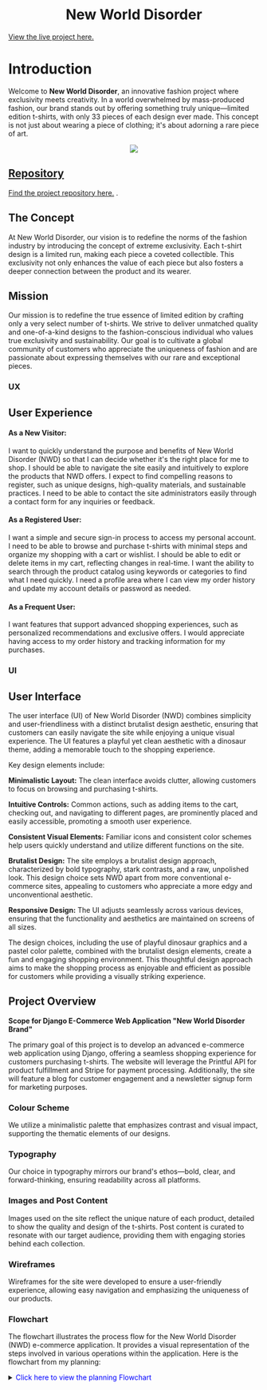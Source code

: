 <h1 align="center">New World Disorder</h1>

[View the live project here.](https://www.newworlddisorder.shop/)

# Introduction

Welcome to **New World Disorder**, an innovative fashion project where exclusivity meets creativity. In a world overwhelmed by mass-produced fashion, our brand stands out by offering something truly unique—limited edition t-shirts, with only 33 pieces of each design ever made. This concept is not just about wearing a piece of clothing; it's about adorning a rare piece of art.

<div align="center">
<a href="<a href="https://ibb.co/cCXfpJj"><img src="https://i.ibb.co/F0qZf6F/new-mockup-copy.png"</a>
</div>

## Repository

[Find the project repository here.](https://github.com/Moodyw03/new-world-disorder)
.

## The Concept

At New World Disorder, our vision is to redefine the norms of the fashion industry by introducing the concept of extreme exclusivity. Each t-shirt design is a limited run, making each piece a coveted collectible. This exclusivity not only enhances the value of each piece but also fosters a deeper connection between the product and its wearer.

##  Mission

Our mission is to redefine the true essence of limited edition by crafting only a very select number of t-shirts. We strive to deliver unmatched quality and one-of-a-kind designs to the fashion-conscious individual who values true exclusivity and sustainability. Our goal is to cultivate a global community of customers who appreciate the uniqueness of fashion and are passionate about expressing themselves with our rare and exceptional pieces.

### UX
## User Experience

#### As a New Visitor:
I want to quickly understand the purpose and benefits of New World Disorder (NWD) so that I can decide whether it's the right place for me to shop. I should be able to navigate the site easily and intuitively to explore the products that NWD offers. I expect to find compelling reasons to register, such as unique designs, high-quality materials, and sustainable practices. I need to be able to contact the site administrators easily through a contact form for any inquiries or feedback.

#### As a Registered User:
I want a simple and secure sign-in process to access my personal account. I need to be able to browse and purchase t-shirts with minimal steps and organize my shopping with a cart or wishlist. I should be able to edit or delete items in my cart, reflecting changes in real-time. I want the ability to search through the product catalog using keywords or categories to find what I need quickly. I need a profile area where I can view my order history and update my account details or password as needed.

#### As a Frequent User:
I want features that support advanced shopping experiences, such as personalized recommendations and exclusive offers. I would appreciate having access to my order history and tracking information for my purchases.

### UI
## User Interface

The user interface (UI) of New World Disorder (NWD) combines simplicity and user-friendliness with a distinct brutalist design aesthetic, ensuring that customers can easily navigate the site while enjoying a unique visual experience. The UI features a playful yet clean aesthetic with a dinosaur theme, adding a memorable touch to the shopping experience.

Key design elements include:

**Minimalistic Layout:** The clean interface avoids clutter, allowing customers to focus on browsing and purchasing t-shirts.

**Intuitive Controls:** Common actions, such as adding items to the cart, checking out, and navigating to different pages, are prominently placed and easily accessible, promoting a smooth user experience.

**Consistent Visual Elements:** Familiar icons and consistent color schemes help users quickly understand and utilize different functions on the site.

**Brutalist Design:** The site employs a brutalist design approach, characterized by bold typography, stark contrasts, and a raw, unpolished look. This design choice sets NWD apart from more conventional e-commerce sites, appealing to customers who appreciate a more edgy and unconventional aesthetic.

**Responsive Design:** The UI adjusts seamlessly across various devices, ensuring that the functionality and aesthetics are maintained on screens of all sizes.

The design choices, including the use of playful dinosaur graphics and a pastel color palette, combined with the brutalist design elements, create a fun and engaging shopping environment. This thoughtful design approach aims to make the shopping process as enjoyable and efficient as possible for customers while providing a visually striking experience.




 

## Project Overview
**Scope for Django E-Commerce Web Application "New World Disorder Brand"**

The primary goal of this project is to develop an advanced e-commerce web application using Django, offering a seamless shopping experience for customers purchasing t-shirts. The website will leverage the Printful API for product fulfillment and Stripe for payment processing. Additionally, the site will feature a blog for customer engagement and a newsletter signup form for marketing purposes.

### Colour Scheme

We utilize a minimalistic palette that emphasizes contrast and visual impact, supporting the thematic elements of our designs.

### Typography

Our choice in typography mirrors our brand's ethos—bold, clear, and forward-thinking, ensuring readability across all platforms.

### Images and Post Content

Images used on the site reflect the unique nature of each product, detailed to show the quality and design of the t-shirts. Post content is curated to resonate with our target audience, providing them with engaging stories behind each collection.

### Wireframes

Wireframes for the site were developed to ensure a user-friendly experience, allowing easy navigation and emphasizing the uniqueness of our products.

### Flowchart

The flowchart illustrates the process flow for the New World Disorder (NWD) e-commerce application. It provides a visual representation of the steps involved in various operations within the application. Here is the flowchart from my planning:

<details>
  <summary><span style="color: blue;">Click here to view the planning Flowchart</summary>
 <img src="https://i.ibb.co/5M3RTGy/flowchart-NWD-goodcopy.png" alt="flowchart-NWD-goodcopy" border="0" width="1000></a>
</details>


### Entity Relationship Diagram

The Entity Relationship Diagram (ERD) was created using Draw.io. The ERD is a visual representation of the database structure. It shows the tables, the columns in each table, and the relationships between the tables. Here is the ERD from my planning:

<details>
  <summary><span style="color: blue;">Click here to view the planning ERD</summary>
  <a href="https://ibb.co/4YgrGTZ"><img src="https://i.ibb.co/ZY1DP86/newd-2.png" alt="newd-2" border="0"></a>
</details>

## Features

### User Accounts
- **Account Creation**: Users can create new accounts using email and password.
- **Login/Logout**: Users can securely log in and log out of their accounts.
- **Account Deletion**: Users can delete their accounts if they wish to discontinue using the service.
- **Profile Update**: Users can update their profile information, including personal details and shipping address.

### Product Management
- **Product Listing**: T-shirts are displayed on the homepage with images, descriptions, and prices.
- **Product Detail Page**: Clicking on a t-shirt redirects to a detailed product page where users can select variants (size, color) and view additional information.
- **Add to Cart**: Users can add selected t-shirts to their shopping cart.
- **Purchase Now**: Users can proceed to purchase a t-shirt directly from the product page.

### Shopping Cart and Checkout
- **View Cart**: Users can view items in their cart, update quantities, or remove items.
- **Shipping Details**: Users enter and confirm shipping details during checkout.
- **Stripe Payment Integration**: Users can make payments securely using Stripe.
- **Order Confirmation**: Upon successful payment, users receive an order confirmation and are redirected to their profile page.

### Order Management
- **Order History**: Users can view a summary of their past orders in their profile.
- **Order Status**: Users can track the status of their current orders.

### Reviews and Ratings
- **Review Creation**: Users can leave reviews for purchased products.
- **Review Update/Delete**: Users can edit or delete their reviews.

### Blog
- **Blog Post Creation**: Staff members can create new blog posts with tips and advice for customers.
- **Blog Post Update/Delete**: Staff members can edit or delete blog posts.
- **Commenting**: Users can comment on blog posts to engage in discussions.

### Newsletter Signup
- **Email Collection**: Users can sign up for newsletters to receive updates and promotional content.
- **Marketing Integration**: Collected emails will be used for marketing campaigns.

### Social Media Integration
- **Facebook Business Page**: The site will include links to the Facebook business page for additional customer engagement.
- **Social Sharing**: Users can share products and blog posts on social media platforms.

## Additional Project Dimensions

### Design Innovation
- **Unique Designs**: Collaboration with diverse artists to create inspiring t-shirt designs.
- **User Experience**: Focus on creating a visually appealing and user-friendly interface.

### Quality Manufacturing
- **Printful API**: Integration with Printful to ensure high-quality product fulfillment and timely delivery.

### Sustainable Practices
- **Eco-Friendly Options**: Commitment to offering sustainably produced t-shirts where possible.

### Global Marketing
- **International Reach**: Strategic marketing efforts to attract a global customer base.

### Customer Engagement
- **Personalized Experience**: Tailored recommendations and content based on user preferences.
- **Interactive Features**: Enhanced engagement through reviews, comments, and social media interactions.



# User Stories

## Viewing and Navigation

| User Story ID | As a / An   | I wish to...                                 | So that I can...                                     |
|---------------|-------------|----------------------------------------------|------------------------------------------------------|
| 1             | Shopper     | Browse through a catalog of products         | Choose products to buy                               |
| 2             | Shopper     | Access a specific type of products           | Efficiently locate my interested products without browsing the entire catalog |
| 3             | Shopper     | Examine the details of individual products   | Learn about the price, descriptions, ratings, and view product images |
| 4             | Shopper     | Instantly spot promotions and discounts      | Gain benefits from discounts and special offers on my intended purchases |
| 5             | Shopper     | Monitor my total shopping expenses anytime   | Control my expenditure                               |

## Registration & User Accounts

| User Story ID | As a / An   | I wish to...                                 | So that I can...                                     |
|---------------|-------------|----------------------------------------------|------------------------------------------------------|
| 6             | Site User   | Register for an account with ease            | Set up and view my personal profile                  |
| 7             | Site User   | Log into or out of my account effortlessly   | Access and manage my personal account information    |
| 8             | Site User   | Reset my forgotten password                  | Regain access to my profile                          |
| 9             | Site User   | Get an email confirmation after registration | Confirm my registration was successful               |
| 10            | Site User   | Customize my user profile                    | Access my order history, save payment information, and view order confirmations |

## Sorting & Searching

| User Story ID | As a / An   | I wish to...                                 | So that I can...                                     |
|---------------|-------------|----------------------------------------------|------------------------------------------------------|
| 11            | Shopper     | Organize the list of available products      | Identify top-rated, best-priced or sorted by category products |
| 12            | Shopper     | Organize products within a specific category | Locate the best-priced or top-rated products or arrange them by name within the category |
| 13            | Shopper     | Categorize multiple product types simultaneously | Discover the best-priced or top-rated items across major categories like clothing or homeware |
| 14            | Shopper     | Search for a product by its name or description | Locate a particular product I wish to buy            |
| 15            | Shopper     | Review my search results and their count     | Quickly determine the availability of a desired product |

## Purchasing & Checkout

| User Story ID | As a / An   | I wish to...                                 | So that I can...                                     |
|---------------|-------------|----------------------------------------------|------------------------------------------------------|
| 16            | Shopper     | Specify the quantity of a product before purchasing | Ensure the accuracy of my order details             |
| 17            | Shopper     | Review items in my cart or wishlist          | Confirm the total cost and review items before purchase |
| 18            | Shopper     | Modify the quantity of items in my cart      | Adjust my purchase details before finalizing the checkout |
| 19            | Shopper     | Input my payment details easily              | Complete my purchase without difficulties            |
| 20            | Shopper     | Trust the security of my personal and payment information | Shop with confidence knowing my data is secure     |
| 21            | Shopper     | See an order summary after checkout          | Ensure there are no errors in my order               |
| 22            | Shopper     | Get an email confirmation post-purchase      | Have a record of what I've bought                    |

## Admin & Store Management

| User Story ID | As a / An   | I wish to...                                 | So that I can...                                     |
|---------------|-------------|----------------------------------------------|------------------------------------------------------|
| 23            | Store Owner | Add new products to my store                 | Expand my store's inventory                          |
| 24            | Store Owner | Modify existing product details              | Update prices, descriptions, and other details as needed |
| 25            | Store Owner | Remove products from the store               | Discontinue sales of certain items                   |

# Integration of Printful.com and Stripe APIs with Django for New World Disorder

## Using Printful API

Printful.com is an on-demand order fulfillment and warehousing service that supports businesses in printing and shipping products such as t-shirts directly to customers. Here's how Printful can be integrated into the Django project for "New World Disorder":

### Product Sync
- **Automatic Synchronization**: Automatically sync new t-shirt designs from the Django application to the Printful product catalog.

### Order Fulfillment
- **Automated Processing**: When a customer purchases a t-shirt, the order details are automatically sent from Django to Printful, which then handles the printing, packing, and shipping.

### Stock Management
- **Inventory Updates**: Use the Printful API to track and update inventory levels to ensure that no more than 33 pieces of each design are sold.

### Shipping and Handling
- **Logistics Integration**: Retrieve shipping options, calculate costs, and provide tracking information through the API.

## Using Stripe API

Stripe is a robust platform for handling online payments, which can be integrated into Django to facilitate secure and efficient transactions:

### Payment Processing
- **Multiple Payment Methods**: Handle payments through various methods, accommodating a wide range of customers.

### Security
- **Data Protection**: Stripe manages credit card data storage and processing, significantly reducing compliance burdens with PCI DSS.

### Subscription Management
- **Recurring Billing**: If subscriptions or priority ordering for repeat customers are offered, Stripe can manage these processes.

## Implementation in Django

Here's a general approach to implementing these APIs within a Django framework:

### API Keys
- Obtain API keys by registering with Printful and Stripe.

### Install Libraries
- Use pip to install necessary libraries like `printful`, `dj-stripe`, or `stripe`.

### Configure Settings
- Add configurations such as API keys in `settings.py` and set up webhook endpoints.

### Create Models
- Define models to store product, order, and transaction information. Extend pre-built models from `dj-stripe` as necessary.

### Develop Views/Controllers
- Implement views to handle API interactions like order creation, payment processing, or stock updates.

### Secure Transactions
- Ensure all transactions are secure and comply with web security standards.

### Testing
- Conduct thorough testing to confirm that all parts of the system (order processing, payments, and fulfillment) work correctly.

### Deployment
- Deploy the application after successful testing.

By integrating Django with Printful and Stripe APIs, "New World Disorder" can automate significant parts of its sales and fulfillment processes, allowing the business to focus on design and marketing.



## Conclusion
The scope of this project covers the development of a comprehensive e-commerce platform with robust features for user account management, product handling, order processing, customer engagement, and marketing integration. By leveraging advanced technologies and strategic practices, www.newworlddisorder.shop aims to provide an exceptional shopping experience for its customers while promoting sustainable and innovative fashion.
By the end of this documentation, you will have a detailed understanding of every aspect of New World Disorder, from inception to delivery, and how we maintain our commitment to exclusivity and quality in every piece we create.















`eval "$(ssh-agent -s)"`


`ssh-add ~/.ssh/id_rsa`


`git push -u origin main`
